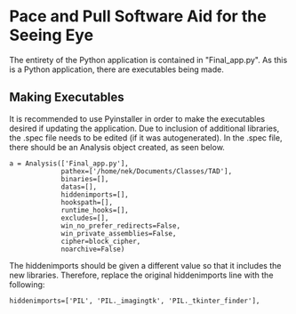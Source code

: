 # Pace and Pull Software Aid for the Seeing Eye

The entirety of the Python application is contained in "Final_app.py". As this is a Python application, there are executables being made.

## Making Executables

It is recommended to use Pyinstaller in order to make the executables desired if updating the application. Due to inclusion of additional libraries, the .spec file needs to be edited (if it was autogenerated). In the .spec file, there should be an Analysis object created, as seen below.

```
a = Analysis(['Final_app.py'],
             pathex=['/home/nek/Documents/Classes/TAD'],
             binaries=[],
             datas=[],
             hiddenimports=[],
             hookspath=[],
             runtime_hooks=[],
             excludes=[],
             win_no_prefer_redirects=False,
             win_private_assemblies=False,
             cipher=block_cipher,
             noarchive=False)
```

The hiddenimports should be given a different value so that it includes the new libraries. Therefore, replace the original hiddenimports line with the following:

```
hiddenimports=['PIL', 'PIL._imagingtk', 'PIL._tkinter_finder'],
```
